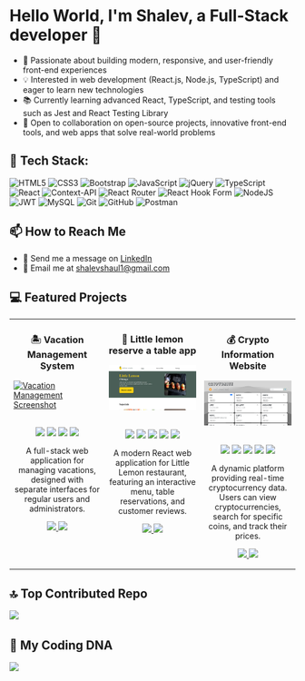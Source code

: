 # Hello World, I'm Shalev, a Full-Stack developer 👋
- 🚀 Passionate about building modern, responsive, and user-friendly front-end experiences  
- 💡 Interested in web development (React.js, Node.js, TypeScript) and eager to learn new technologies  
- 📚 Currently learning advanced React, TypeScript, and testing tools such as Jest and React Testing Library  
- 🤝 Open to collaboration on open-source projects, innovative front-end tools, and web apps that solve real-world problems  

## 📑 Tech Stack:
![HTML5](https://img.shields.io/badge/html5-%23E34F26.svg?style=for-the-badge&logo=html5&logoColor=white) 
![CSS3](https://img.shields.io/badge/css3-%231572B6.svg?style=for-the-badge&logo=css3&logoColor=white) 
![Bootstrap](https://img.shields.io/badge/bootstrap-%238511FA.svg?style=for-the-badge&logo=bootstrap&logoColor=white) 
![JavaScript](https://img.shields.io/badge/javascript-%23323330.svg?style=for-the-badge&logo=javascript&logoColor=%23F7DF1E) 
![jQuery](https://img.shields.io/badge/jquery-%230769AD.svg?style=for-the-badge&logo=jquery&logoColor=) 
![TypeScript](https://img.shields.io/badge/typescript-%23007ACC.svg?style=for-the-badge&logo=typescript&logoColor=white) 
![React](https://img.shields.io/badge/react-%2320232a.svg?style=for-the-badge&logo=react&logoColor=%2361DAFB) 
![Context-API](https://img.shields.io/badge/Context--Api-000000?style=for-the-badge&logo=react) 
![React Router](https://img.shields.io/badge/React_Router-CA4245?style=for-the-badge&logo=react-router&logoColor=white) 
![React Hook Form](https://img.shields.io/badge/React%20Hook%20Form-%23EC5990.svg?style=for-the-badge&logo=reacthookform&logoColor=white) 
![NodeJS](https://img.shields.io/badge/node.js-6DA55F?style=for-the-badge&logo=node.js&logoColor=white) 
![JWT](https://img.shields.io/badge/JWT-black?style=for-the-badge&logo=JSON%20web%20tokens) 
![MySQL](https://img.shields.io/badge/mysql-4479A1.svg?style=for-the-badge&logo=mysql&logoColor=white) 
![Git](https://img.shields.io/badge/git-%23F05033.svg?style=for-the-badge&logo=git&logoColor=white) 
![GitHub](https://img.shields.io/badge/github-%23121011.svg?style=for-the-badge&logo=github&logoColor=white) 
![Postman](https://img.shields.io/badge/Postman-FF6C37?style=for-the-badge&logo=postman&logoColor=white)

## 📫 How to Reach Me
- 💬 Send me a message on [LinkedIn](https://linkedin.com/in/shalev-shaul-5843772a3)
- 📧 Email me at [shalevshaul1@gmail.com](mailto:shalevshaul1@gmail.com)

## 💻 Featured Projects

<table>
  <tr>
    <td width="33%" valign="top">
      <h3 align="center">🏝️ Vacation Management System</h3>
      <a target="_blank" href="https://vacations-five.vercel.app/">
        <img src="./assets/vacations.png" width="100%" alt="Vacation Management Screenshot"/>
      </a>
        <p align="center">
      <br />
        <img src="https://img.shields.io/badge/react-%2320232a.svg?style=for-the-badge&logo=react&logoColor=%2361DAFB"/>
        <img src="https://img.shields.io/badge/typescript-%23007ACC.svg?style=for-the-badge&logo=typescript&logoColor=white"/>
        <img src="https://img.shields.io/badge/node.js-6DA55F?style=for-the-badge&logo=node.js&logoColor=white" /> 
        <img src="https://img.shields.io/badge/mysql-4479A1.svg?style=for-the-badge&logo=mysql&logoColor=white" /> 
        </p>
      <p align="center">
        A full-stack web application for managing vacations, designed with separate interfaces for regular users and administrators.
      </p>
      <p align="center">
        <a href="https://github.com/ShalevShaul/vacations" target="_blank">
          <img src="https://img.shields.io/badge/Code-171515?style=for-the-badge&logo=github&logoColor=white" />
        </a>
        <a href="https://vacations-five.vercel.app/" target="_blank">
          <img src="https://img.shields.io/badge/Demo-000000?style=for-the-badge&logo=vercel&logoColor=white" />
        </a>
      </p>
    </td>
    <!--  -->
    <td width="33%" valign="top">
      <h3 align="center">🍋 Little lemon reserve a table app</h3>
      <a target="_blank" href="https://shalevshaul.github.io/little-lemon/">
        <img src="./assets/little-lemon.png" width="100%" alt="little lemon website Screenshot"/>
      </a>
        <p align="center">
      <br />
        <img src="https://img.shields.io/badge/html5-%23E34F26.svg?style=for-the-badge&logo=html5&logoColor=white" />
        <img src="https://img.shields.io/badge/css3-%231572B6.svg?style=for-the-badge&logo=css3&logoColor=white" />
        <img src="https://img.shields.io/badge/javascript-%23323330.svg?style=for-the-badge&logo=javascript&logoColor=%23F7DF1E"/>
        <img src="https://img.shields.io/badge/react-%2320232a.svg?style=for-the-badge&logo=react&logoColor=%2361DAFB"/>
        <img src="https://img.shields.io/badge/Context--Api-000000?style=for-the-badge&logo=react" />
        </p>
      <p align="center">
        A modern React web application for Little Lemon restaurant, featuring an interactive menu, table reservations, and customer reviews.
      </p>
      <p align="center">
        <a href="https://github.com/ShalevShaul/little-lemon" target="_blank">
          <img src="https://img.shields.io/badge/Code-171515?style=for-the-badge&logo=github&logoColor=white" />
        </a>
        <a href="https://shalevshaul.github.io/little-lemon/" target="_blank">
          <img src="https://img.shields.io/badge/Demo-000000?style=for-the-badge&logo=vercel&logoColor=white" />
        </a>
      </p>
    </td>
    <!--  -->
    <td width="33%" valign="top">
      <h3 align="center">💰 Crypto Information Website</h3>
      <a target="_blank" href="https://shalevshaul.github.io/cryptonite">
        <img src="./assets/crypto.png" width="100%" alt="Crypto Website Screenshot"/>
      </a>
        <p align="center">
      <br />
        <img src="https://img.shields.io/badge/html5-%23E34F26.svg?style=for-the-badge&logo=html5&logoColor=white">
        <img src="https://img.shields.io/badge/css3-%231572B6.svg?style=for-the-badge&logo=css3&logoColor=white">
        <img src="https://img.shields.io/badge/bootstrap-%238511FA.svg?style=for-the-badge&logo=bootstrap&logoColor=white"/>
        <img src="https://img.shields.io/badge/javascript-%23323330.svg?style=for-the-badge&logo=javascript&logoColor=%23F7DF1E"/>
        <img src="https://img.shields.io/badge/jquery-%230769AD.svg?style=for-the-badge&logo=jquery&logoColor" /> 
        </p>
      <p align="center">
        A dynamic platform providing real-time cryptocurrency data. Users can view cryptocurrencies, search for specific coins, and track their prices.
      </p>
      <p align="center">
        <a href="https://github.com/ShalevShaul/cryptonite" target="_blank">
          <img src="https://img.shields.io/badge/Code-171515?style=for-the-badge&logo=github&logoColor=white" />
        </a>
        <a href="https://shalevshaul.github.io/cryptonite" target="_blank">
          <img src="https://img.shields.io/badge/Demo-0A0A0A?style=for-the-badge&logo=github&logoColor=white" />
        </a>
      </p>
    </td>
  </tr>
</table>

## 🔝 Top Contributed Repo
<img src="https://github-contributor-stats.vercel.app/api?username=ShalevShaul&limit=5&theme=dark&combine_all_yearly_contributions=true" />

## 🧬 My Coding DNA 
<img src="https://github-readme-stats.vercel.app/api/top-langs?username=ShalevShaul&show_icons=true&locale=en&layout=compact&theme=dark" />
